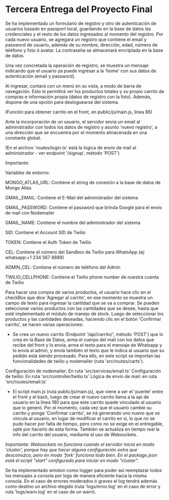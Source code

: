 # Tercera Entrega del Proyecto Final

Se ha implementado un formulario de registro y otro de autenticación de usuarios basado en passport local, guardando en la base de datos las credenciales y el resto de los datos ingresados al momento del registro.
Por cada nuevo usuario, se agregará un registro que contiene el email y password de usuario, además de su nombre, dirección, edad, número de teléfono y foto ó avatar. La contraseña se almacenará encriptada en la base de datos.

Una vez concretada la operación de registro, se muestra un mensaje indicando que el usuario ya puede ingresar a la 'home' con sus datos de autenticación (email y password).

Al ingresar, contará con un menú en su vista, a modo de barra de navegación. Esto le permitirá ver los productos totales y su propio carrito de compras e información propia (datos de registro con la foto). Además, dispone de una opción para desloguearse del sistema.

(Función para obtener carrito en el front, en public/js/main.js, línea 86)

Ante la incorporación de un usuario, el servidor envía un email al administrador con todos los datos de registro y asunto 'nuevo registro', a una dirección que se encuentra por el momento almacenada en una constante global.

(En el archivo 'routes/login.ts' está la lógica de envío de mail al administrador - ver endpoint '/signup', método 'POST')

Importante:

Variables de entorno:

MONGO_ATLAS_URL: Contiene el string de conexión a la base de datos de Mongo Atlas

GMAIL_EMAIL: Contiene el E-Mail del administrador del sistema

GMAIL_PASSWORD: Contiene el password que brinda Google para el envío de mail con Nodemailer

GMAIL_NAME: Contiene el nombre del administrador del sistema

SID: Contiene el Account SID de Twilio

TOKEN: Contiene el Auth Token de Twilio

CEL: Contiene el número del Sandbox de Twilio para WhatsApp (ej: whatsapp:+1 234 567 8889)

ADMIN_CEL: Contiene el número de teléfono del Admin

TWILIO_CELLPHONE: Contiene el Twilio phone number de nuestra cuenta de Twilio

Para hacer una compra de varios productos, el usuario hace clic en el checkBox que dice 'Agregar al carrito', en ese momento se muestra un campo de texto para ingresar la cantidad que se va a comprar. Se pueden seleccionar varios productos con las cantidades que se desee, hasta que esté implementado el módulo de manejo de stock. Luego de seleccionar los productos y las cantidades deseadas, haciendo clic en el botón 'Confirmar carrito', se hacen varias operaciones:

- Se crea un nuevo carrito (Endpoint '/api/carrito/', método 'POST') que lo crea en la Base de Datos, arma el cuerpo del mail con los datos que recibe del front y lo envía, arma el texto para el mensaje de Whatsapp y lo envía al admin, y envía también el texto que le indica al usuario que su pedido está siendo procesado. Para ello, en este script se importan las funcionalidades de twilio y nodemailer (ruta 'src/routes/carts').

Configuración de nodemailer: En ruta 'src/services/email.ts'
Configuración de twilio: En ruta 'src/controller/twilio.ts'
Lógica de envío de mail: en ruta 'src/routes/email.ts'

- El script main.js (ruta public/js/main.js), que viene a ser el 'puente' entre el front y el back, luego de crear el nuevo carrito llama a la api de usuario en la línea 180 para que este carrito quede vinculado al usuario que lo generó. Por el momento, cada vez que el usuario cambie su carrito y ponga 'Confirmar carrito', se irá generando uno nuevo que se vincula al usuario, en lugar de modificar el carrito en si, lo que no se pudo hacer por falta de tiempo, pero como no se exige en el entregable, opté por hacerlo de esta forma. También se actualiza en tiempo real la info del carrito del usuario, mediante el uso de Websockets.

_Importante: Websockets no funciona cuando el servidor inicia en modo 'cluster', porque hay que hacer alguna configuración extra que desconozco, pero en modo 'fork' funciona todo bien. En el package.json está el script "start" configurado para iniciar en modo "cluster"._

Se ha implementado winston como logger para poder así reemplazar todos los mensajes a consola por logs de manera eficiente hacia la misma consola. En el caso de errores moderados ó graves el log tendrá además como destino un archivo elegido (ruta 'logs/error.log' en el caso de error y ruta 'logs/warn.log' en el caso de un warn).
